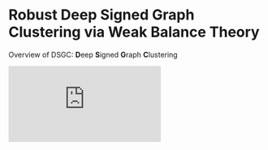 # Robust Deep Signed Graph Clustering via Weak Balance Theory
Overview of DSGC: **D**eep **S**igned **G**raph **C**lustering

![image](https://github.com/yaoyaohuanghuang/DSGC/blob/main/framework_www.pdf)


